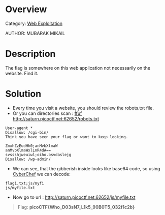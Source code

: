# Overview 
Category: [Web Exploitation]()

AUTHOR: MUBARAK MIKAIL

# Description
The flag is somewhere on this web application not necessarily on the website. Find it.

# Solution
- Every time you visit a website, you should review the robots.txt file.
- Or you can directories scan : [ffuf](https://github.com/ffuf/ffuf.git)
  http://saturn.picoctf.net:62652/robots.txt
```
User-agent *
Disallow: /cgi-bin/
Think you have seen your flag or want to keep looking.

ZmxhZzEudHh0;anMvbXlmaW
anMvbXlmaWxlLnR4dA==
svssshjweuiwl;oiho.bsvdaslejg
Disallow: /wp-admin/
```
- We can see, that the gibberish inside looks like base64 code, so using [CyberChef](https://cyberchef.org/) we can decode:
```
flag1.txt;js/myfi
js/myfile.txt
```
- Now go to url : http://saturn.picoctf.net:62652/js/myfile.txt

>Flag: **picoCTF{Who_D03sN7_L1k5_90B0T5_032f1c2b}**